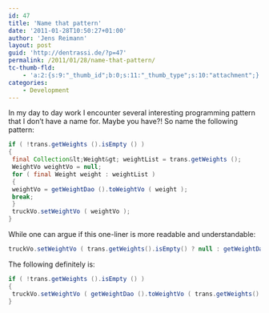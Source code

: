 ```yaml
---
id: 47
title: 'Name that pattern'
date: '2011-01-28T10:50:27+01:00'
author: 'Jens Reimann'
layout: post
guid: 'http://dentrassi.de/?p=47'
permalink: /2011/01/28/name-that-pattern/
tc-thumb-fld:
    - 'a:2:{s:9:"_thumb_id";b:0;s:11:"_thumb_type";s:10:"attachment";}'
categories:
    - Development
---
```


In my day to day work I encounter several interesting programming pattern that I don’t have a name for. Maybe you have?! So name the following pattern:

<!-- more -->

```java  
if ( !trans.getWeights ().isEmpty () )  
{  
 final Collection&lt;Weight&gt; weightList = trans.getWeights ();  
 WeightVo weightVo = null;  
 for ( final Weight weight : weightList )  
 {  
 weightVo = getWeightDao ().toWeightVo ( weight );  
 break;  
 }  
 truckVo.setWeightVo ( weightVo );  
}  
```

While one can argue if this one-liner is more readable and understandable:

```java  
truckVo.setWeightVo ( trans.getWeights().isEmpty() ? null : getWeightDao ().toWeightVo ( trans.getWeights().get ( 0 ) ) );  
```

The following definitely is:

```java  
if ( !trans.getWeights ().isEmpty () )  
{  
 truckVo.setWeightVo ( getWeightDao ().toWeightVo ( trans.getWeights().get ( 0 ) ) );  
}  
```

